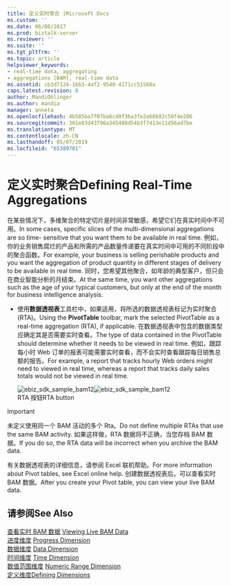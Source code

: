 ```yaml
---
title: 定义实时聚合 |Microsoft Docs
ms.custom: ''
ms.date: 06/08/2017
ms.prod: biztalk-server
ms.reviewer: ''
ms.suite: ''
ms.tgt_pltfrm: ''
ms.topic: article
helpviewer_keywords:
- real-time data, aggregating
- aggregations [BAM], real-time data
ms.assetid: cb3d7124-1663-4af2-9540-4171cc51568a
caps.latest.revision: 8
author: MandiOhlinger
ms.author: mandia
manager: anneta
ms.openlocfilehash: 4b585ba7f07ba6cd0f36a3fe2e68b92c50f4e206
ms.sourcegitcommit: 381e83d43796a345488d54b3f7413e11d56ad7be
ms.translationtype: MT
ms.contentlocale: zh-CN
ms.lasthandoff: 05/07/2019
ms.locfileid: "65389701"
---
```

# <a name="defining-real-time-aggregations"></a><span data-ttu-id="54a6f-102">定义实时聚合</span><span class="sxs-lookup"><span data-stu-id="54a6f-102">Defining Real-Time Aggregations</span></span>
<span data-ttu-id="54a6f-103">在某些情况下，多维聚合的特定切片是时间非常敏感，希望它们在真实时间中不可用。</span><span class="sxs-lookup"><span data-stu-id="54a6f-103">In some cases, specific slices of the multi-dimensional aggregations are so time- sensitive that you want them to be available in real time.</span></span> <span data-ttu-id="54a6f-104">例如，你的业务销售腐烂的产品和所需的产品数量传递要在真实时间中可用的不同阶段中的聚合函数。</span><span class="sxs-lookup"><span data-stu-id="54a6f-104">For example, your business is selling perishable products and you want the aggregation of product quantity in different stages of delivery to be available in real time.</span></span> <span data-ttu-id="54a6f-105">同时，您希望其他聚合，如年龄的典型客户，但只会在商业智能分析的月结束。</span><span class="sxs-lookup"><span data-stu-id="54a6f-105">At the same time, you want other aggregations such as the age of your typical customers, but only at the end of the month for business intelligence analysis.</span></span>  
  
-   <span data-ttu-id="54a6f-106">使用**数据透视表**工具栏中，如果适用，将所选的数据透视表标记为实时聚合 (RTA)。</span><span class="sxs-lookup"><span data-stu-id="54a6f-106">Using the **PivotTable** toolbar, mark the selected PivotTable as a real-time aggregation (RTA), if applicable.</span></span> <span data-ttu-id="54a6f-107">在数据透视表中包含的数据类型应确定其是否需要实时查看。</span><span class="sxs-lookup"><span data-stu-id="54a6f-107">The type of data contained in the PivotTable should determine whether it needs to be viewed in real time.</span></span> <span data-ttu-id="54a6f-108">例如，跟踪每小时 Web 订单的报表可能需要实时查看，而不会实时查看跟踪每日销售总额的报告。</span><span class="sxs-lookup"><span data-stu-id="54a6f-108">For example, a report that tracks hourly Web orders might need to viewed in real time, whereas a report that tracks daily sales totals would not be viewed in real time.</span></span>  
  
     <span data-ttu-id="54a6f-109">![](../core/media/ebiz-sdk-sample-bam12.gif "ebiz_sdk_sample_bam12")</span><span class="sxs-lookup"><span data-stu-id="54a6f-109">![](../core/media/ebiz-sdk-sample-bam12.gif "ebiz_sdk_sample_bam12")</span></span>  
<span data-ttu-id="54a6f-110">RTA 按钮</span><span class="sxs-lookup"><span data-stu-id="54a6f-110">RTA button</span></span>  
  
> [!IMPORTANT]
>  <span data-ttu-id="54a6f-111">未定义使用同一个 BAM 活动的多个 Rta。</span><span class="sxs-lookup"><span data-stu-id="54a6f-111">Do not define multiple RTAs that use the same BAM activity.</span></span> <span data-ttu-id="54a6f-112">如果这样做，RTA 数据将不正确，当您存档 BAM 数据。</span><span class="sxs-lookup"><span data-stu-id="54a6f-112">If you do so, the RTA data will be incorrect when you archive the BAM data.</span></span>  
  
 <span data-ttu-id="54a6f-113">有关数据透视表的详细信息，请参阅 Excel 联机帮助。</span><span class="sxs-lookup"><span data-stu-id="54a6f-113">For more information about Pivot tables, see Excel online help.</span></span> <span data-ttu-id="54a6f-114">创建数据透视表后，可以查看实时 BAM 数据。</span><span class="sxs-lookup"><span data-stu-id="54a6f-114">After you create your Pivot table, you can view your live BAM data.</span></span>  
  
## <a name="see-also"></a><span data-ttu-id="54a6f-115">请参阅</span><span class="sxs-lookup"><span data-stu-id="54a6f-115">See Also</span></span>  
 <span data-ttu-id="54a6f-116">[查看实时 BAM 数据](../core/viewing-live-bam-data.md) </span><span class="sxs-lookup"><span data-stu-id="54a6f-116">[Viewing Live BAM Data](../core/viewing-live-bam-data.md) </span></span>  
 <span data-ttu-id="54a6f-117">[进度维度](../core/progress-dimension.md) </span><span class="sxs-lookup"><span data-stu-id="54a6f-117">[Progress Dimension](../core/progress-dimension.md) </span></span>  
 <span data-ttu-id="54a6f-118">[数据维度](../core/data-dimension.md) </span><span class="sxs-lookup"><span data-stu-id="54a6f-118">[Data Dimension](../core/data-dimension.md) </span></span>  
 <span data-ttu-id="54a6f-119">[时间维度](../core/time-dimension.md) </span><span class="sxs-lookup"><span data-stu-id="54a6f-119">[Time Dimension](../core/time-dimension.md) </span></span>  
 <span data-ttu-id="54a6f-120">[数值范围维度](../core/numeric-range-dimension.md) </span><span class="sxs-lookup"><span data-stu-id="54a6f-120">[Numeric Range Dimension](../core/numeric-range-dimension.md) </span></span>  
 [<span data-ttu-id="54a6f-121">定义维度</span><span class="sxs-lookup"><span data-stu-id="54a6f-121">Defining Dimensions</span></span>](../core/defining-dimensions.md)